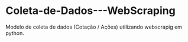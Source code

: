 # Coleta-de-Dados---WebScraping
Modelo de coleta de dados (Cotação / Ações) utilizando webscrapig em python.

